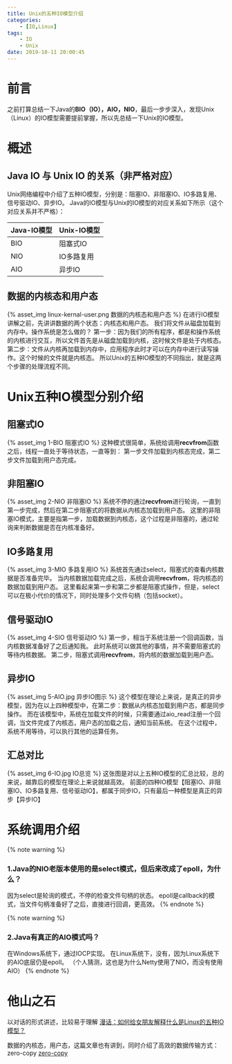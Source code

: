 ```yaml
---
title: Unix的五种IO模型介绍
categories:
    - [IO,Linux]
tags:
    - IO
    - Unix
date: 2019-10-11 20:00:45
---
```



# 前言
之前打算总结一下Java的**BIO（IO），AIO，NIO**，最后一步步深入，发现Unix（Linux）的IO模型需要提前掌握，所以先总结一下Unix的IO模型。

# 概述
## Java IO 与 Unix IO 的关系（非严格对应）
Unix网络编程中介绍了五种IO模型，分别是：阻塞IO、非阻塞IO、IO多路复用、信号驱动IO、异步IO。
Java的IO模型与Unix的IO模型的对应关系如下所示（这个对应关系并不严格）：

| Java-IO模型 | Unix-IO模型 |
|---|---|
| BIO | 阻塞式IO |
| NIO | IO多路复用 |
| AIO | 异步IO |

<!-- more -->

## 数据的内核态和用户态
{% asset_img linux-kernal-user.png 数据的内核态和用户态 %}
在进行IO模型讲解之前，先讲讲数据的两个状态：内核态和用户态。
我们将文件从磁盘加载到内存中。操作系统是怎么做的？
第一步：因为我们的所有程序，都是和操作系统的内核进行交互，所以文件首先是从磁盘加载到内核，这时候文件是处于内核态。
第二步：文件从内核再加载到内存中，应用程序此时才可以在内存中进行读写操作。这个时候的文件就是内核态。
所以Unix的五种IO模型的不同指出，就是这两个步骤的处理流程不同。

# Unix五种IO模型分别介绍
## 阻塞式IO
{% asset_img 1-BIO 阻塞式IO %}
这种模式很简单，系统给调用**recvfrom**函数之后，线程一直处于等待状态，一直等到：
第一步文件加载到内核态完成，第二步文件加载到用户态完成。

## 非阻塞IO
{% asset_img 2-NIO 非阻塞IO %}
系统不停的通过**recvfrom**进行轮询，一直到第一步完成，然后在第二步阻塞式的将数据从内核态加载到用户态。
这里的非阻塞IO模式，主要是指第一步，加载数据到内核态，这个过程是非阻塞的，通过轮询来判断数据是否在内核准备好。

## IO多路复用
{% asset_img 3-MIO 多路复用IO %}
系统首先通过select，阻塞式的查看内核数据是否准备完毕。
当内核数据加载完成之后，系统会调用**recvfrom**，将内核态的数据加载到用户态。
这里看起来第一步和第二步都是阻塞式操作，但是，select可以在极小代价的情况下，同时处理多个文件句柄（包括socket）。

## 信号驱动IO
{% asset_img 4-SIO 信号驱动IO %}
第一步，相当于系统注册一个回调函数，当内核数据准备好了之后通知我。
此时系统可以做其他的事情，并不需要阻塞式的等待内核数据。
第二步，阻塞式调用**recvfrom**，将内核的数据加载到用户态。

## 异步IO
{% asset_img 5-AIO.jpg 异步IO图示 %}
这个模型在理论上来说，是真正的异步模型，因为在以上四种模型中，在第二步：数据从内核态加载到用户态，都是同步操作。
而在该模型中，系统在加载文件的时候，只需要通过aio_read注册一个回调，当文件完成了内核态，用户态的加载之后，通知当前系统。
在这个过程中，系统不用等待，可以执行其他的运算任务。

## 汇总对比
{% asset_img 6-IO.jpg IO总览 %}
这张图是对以上五种IO模型的汇总比较，总的来说，越靠后的模型在理论上来说就越高效。
前面的四种IO模型【阻塞IO、非阻塞IO、IO多路复用、信号驱动IO】，都属于同步IO，只有最后一种模型是真正的异步【异步IO】

# 系统调用介绍
{% note warning %}
### 1.Java的NIO老版本使用的是select模式，但后来改成了epoll，为什么？
因为select是轮询的模式，不停的检查文件句柄的状态。
epoll是callback的模式，当文件句柄准备好了之后，直接进行回调，更高效。
{% endnote %}

{% note warning %}
### 2.Java有真正的AIO模式吗？
在Windows系统下，通过IOCP实现。
在Linux系统下，没有，因为Linux系统下的AIO底层仍是epoll。
（个人猜测，这也是为什么Netty使用了NIO，而没有使用AIO）
{% endnote %}

# 他山之石
以对话的形式讲述，比较易于理解
[漫话：如何给女朋友解释什么是Linux的五种IO模型？](https://mp.weixin.qq.com/s?__biz=Mzg3MjA4MTExMw==&mid=2247484746&idx=1&sn=c0a7f9129d780786cabfcac0a8aa6bb7&source=41#wechat_redirect)

数据的内核态，用户态，这篇文章也有讲到，同时介绍了高效的数据传输方式：zero-copy
[zero-copy](https://blog.csdn.net/u013256816/article/details/52589524)
